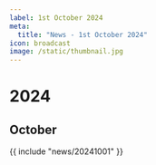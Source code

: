```yaml
---
label: 1st October 2024
meta:
  title: "News - 1st October 2024"
icon: broadcast
image: /static/thumbnail.jpg
---
```


# 2024
## October

{{ include "news/20241001" }}